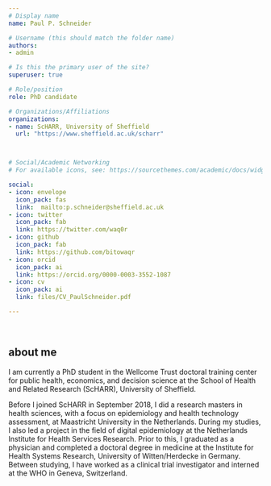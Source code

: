 ```yaml
---
# Display name
name: Paul P. Schneider

# Username (this should match the folder name)
authors:
- admin

# Is this the primary user of the site?
superuser: true

# Role/position
role: PhD candidate

# Organizations/Affiliations
organizations:
- name: ScHARR, University of Sheffield
  url: "https://www.sheffield.ac.uk/scharr"



# Social/Academic Networking
# For available icons, see: https://sourcethemes.com/academic/docs/widgets/#icons

social:
- icon: envelope
  icon_pack: fas
  link:  mailto:p.schneider@sheffield.ac.uk
- icon: twitter
  icon_pack: fab
  link: https://twitter.com/waq0r
- icon: github
  icon_pack: fab
  link: https://github.com/bitowaqr
- icon: orcid
  icon_pack: ai
  link: https://orcid.org/0000-0003-3552-1087
- icon: cv
  icon_pack: ai
  link: files/CV_PaulSchneider.pdf

---
```

<br>

## about me

I am currently a PhD student in the Wellcome Trust doctoral training center for public health, economics, and decision science at the School of Health and Related Research (ScHARR), University of Sheffield.

Before I joined ScHARR in September 2018, I did a research masters in health sciences, with a focus on epidemiology and health technology assessment, at Maastricht University in the Netherlands. During my studies, I also led a project in the field of digital epidemiology at the Netherlands Institute for Health Services Research. Prior to this, I graduated as a physician and completed a doctoral degree in medicine at the Institute for Health Systems Research, University of Witten/Herdecke in Germany. Between studying, I have worked as a clinical trial investigator and interned at the WHO in Geneva, Switzerland.
